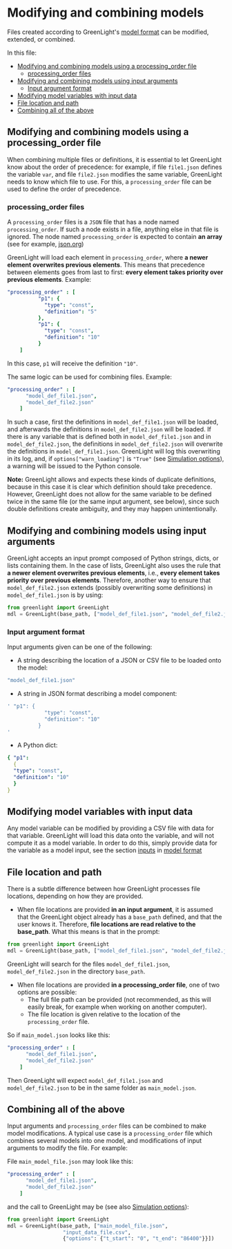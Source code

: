 # Modifying and combining models
Files created according to GreenLight's [model format](model_format.md) can be modified, extended, or combined.

In this file:
- [Modifying and combining models using a processing\_order file](#modifying-and-combining-models-using-a-processing_order-file)
  - [processing\_order files](#processing_order-files)
- [Modifying and combining models using input arguments](#modifying-and-combining-models-using-input-arguments)
  - [Input argument format](#input-argument-format)
- [Modifying model variables with input data](#modifying-model-variables-with-input-data)
- [File location and path](#file-location-and-path)
- [Combining all of the above](#combining-all-of-the-above)


## Modifying and combining models using a processing_order file
When combining multiple files or definitions, it is essential to let GreenLight know about the order of precedence: for example,
if file `file1.json` defines the variable `var`, and file `file2.json` modifies the same variable, GreenLight needs to know which file to use.
For this, a `processing_order` file can be used to define the order of precedence.

### processing_order files
A `processing_order` files is a `JSON` file that has a node named `processing_order`. If such a node exists in a file, anything else in that file is ignored.
The node named `processing_order` is expected to contain **an array** (see for example, [json.org](https://www.json.org/json-en.html))

GreenLight will load each element in `processing_order`, where **a newer element overwrites previous elements**.
This means that precedence between elements goes from last to first: **every element takes priority over previous elements**. Example:

```yaml
"processing_order" : [
          "p1": {
            "type": "const",
            "definition": "5"
          },
          "p1": {
            "type": "const",
            "definition": "10"
          }
    ]
```

In this case, `p1` will receive the definition `"10"`.

The same logic can be used for combining files. Example:
```yaml
"processing_order" : [
      "model_def_file1.json",
      "model_def_file2.json"
    ]
```

In such a case, first the definitions in `model_def_file1.json` will be loaded, and afterwards the definitions in `model_def_file2.json`
will be loaded. If there is any variable that is defined both in `model_def_file1.json` and in `model_def_file2.json`, the definitions in
`model_def_file2.json` will overwrite the definitions in `model_def_file1.json`. GreenLight will log this overwriting in its log,
and, if `options["warn_loading"]` is `"True"` (see [Simulation options](simulation_options.md#optionswarn_loading)), a warning will be issued to the Python console.

**Note:** GreenLight allows and expects these kinds of duplicate definitions, because in this case it is clear which definition should take precedence.
However, GreenLight does not allow for the same variable to be defined twice in the same file (or the same input argument, see below),
since such double definitions create ambiguity, and they may happen unintentionally.

## Modifying and combining models using input arguments
GreenLight accepts an input prompt composed of Python strings, dicts, or lists containing them. In the case of lists,
GreenLight also uses the rule that **a newer element overwrites previous elements**, i.e., **every element takes priority over previous elements**.
Therefore, another way to ensure that `model_def_file2.json` extends (possibly overwriting some definitions) in `model_def_file1.json` is by using:
```python
from greenlight import GreenLight
mdl = GreenLight(base_path, ["model_def_file1.json", "model_def_file2.json"])
```

### Input argument format
Input arguments given can be one of the following:
- A string describing the location of a JSON or CSV file to be loaded onto the model:
```yaml
"model_def_file1.json"
```
- A string in JSON format describing a model component:
```yaml
' "p1": {
            "type": "const",
            "definition": "10"
          }
'
```

- A Python dict:
```yaml
{ "p1":
  {
  "type": "const",
  "definition": "10"
  }
}
```

## Modifying model variables with input data
Any model variable can be modified by providing a CSV file with data for that variable.
GreenLight will load this data onto the variable, and will not compute it as a model variable.
In order to do this, simply provide data for the variable as a model input,
see the section [inputs](model_format.md#inputs) in [model format](model_format.md)

## File location and path
There is a subtle difference between how GreenLight processes file locations,
depending on how they are provided.

- When file locations are provided **in an input argument**, it is assumed that
the GreenLight object already has a `base_path` defined, and that the user knows it.
Therefore, **file locations are read relative to the base_path**. What this means is that in the prompt:
```python
from greenlight import GreenLight
mdl = GreenLight(base_path, ["model_def_file1.json", "model_def_file2.json"])
```

GreenLight will search for the files `model_def_file1.json`, `model_def_file2.json` in the directory `base_path`.

- When file locations are provided **in a processing_order file**, one of two options are possible:
  - The full file path can be provided (not recommended, as this will easily break, for example when working on another computer).
  - The file location is given relative to the location of the `processing_order` file.

So if `main_model.json` looks like this:
```yaml
"processing_order" : [
      "model_def_file1.json",
      "model_def_file2.json"
    ]
```
Then GreenLight will expect `model_def_file1.json` and `model_def_file2.json` to be in the
same folder as `main_model.json`.

## Combining all of the above

Input arguments and `processing_order` files can be combined to make model modifications.
A typical use case is a `processing_order` file which combines several models into one model,
and modifications of input arguments to modify the file. For example:

File `main_model_file.json` may look like this:
```yaml
"processing_order" : [
      "model_def_file1.json",
      "model_def_file2.json"
    ]
```

and the call to GreenLight may be (see also [Simulation options](simulation_options.md)):

```python
from greenlight import GreenLight
mdl = GreenLight(base_path, ["main_model_file.json",
                  "input_data_file.csv",
                  {"options": {"t_start": "0", "t_end": "86400"}}])
```
